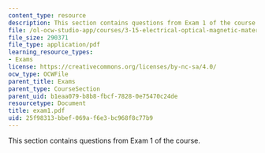 ```yaml
---
content_type: resource
description: This section contains questions from Exam 1 of the course.
file: /ol-ocw-studio-app/courses/3-15-electrical-optical-magnetic-materials-and-devices-fall-2006/25f98313bbef069af6e3bc968f8c77b9_exam1.pdf
file_size: 290371
file_type: application/pdf
learning_resource_types:
- Exams
license: https://creativecommons.org/licenses/by-nc-sa/4.0/
ocw_type: OCWFile
parent_title: Exams
parent_type: CourseSection
parent_uid: b1eaa079-b8b8-fbcf-7828-0e75470c24de
resourcetype: Document
title: exam1.pdf
uid: 25f98313-bbef-069a-f6e3-bc968f8c77b9
---
```

This section contains questions from Exam 1 of the course.